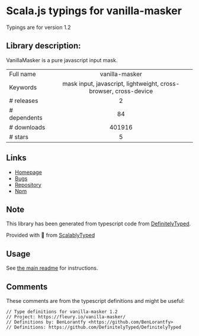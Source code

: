 
# Scala.js typings for vanilla-masker

Typings are for version 1.2

## Library description:
VanillaMasker is a pure javascript input mask.

|                    |                 |
| ------------------ | :-------------: |
| Full name          | vanilla-masker |
| Keywords           | mask input, javascript, lightweight, cross-browser, cross-device |
| # releases         | 2 |
| # dependents       | 84 |
| # downloads        | 401916 |
| # stars            | 5 |

## Links
- [Homepage](https://github.com/fernandofleury/vanilla-masker#readme)
- [Bugs](https://github.com/fernandofleury/vanilla-masker/issues)
- [Repository](https://github.com/fernandofleury/vanilla-masker)
- [Npm](https://www.npmjs.com/package/vanilla-masker)
    


## Note
This library has been generated from typescript code from [DefinitelyTyped](https://definitelytyped.org).

Provided with :purple_heart: from [ScalablyTyped](https://github.com/oyvindberg/ScalablyTyped)

## Usage
See [the main readme](../../readme.md) for instructions.

## Comments

These comments are from the typescript definitions and might be useful:
```
// Type definitions for vanilla-masker 1.2
// Project: https://fleury.io/vanilla-masker/
// Definitions by: BenLorantfy <https://github.com/BenLorantfy>
// Definitions: https://github.com/DefinitelyTyped/DefinitelyTyped

```

